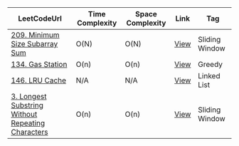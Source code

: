 | LeetCodeUrl | Time Complexity | Space Complexity | Link | Tag |
|-------------|-----------------|------------------|------|-------|
| [209. Minimum Size Subarray Sum](https://leetcode.com/problems/minimum-size-subarray-sum/) | O(N) | O(N) | [View](leetcode/Q201_300/q209_minimum_size_subarray_sum.py) | Sliding Window |
| [134. Gas Station](https://leetcode.com/problems/gas-station/) | O(n) | O(n) | [View](leetcode/Q101_200/q134_gas_station.py) | Greedy |
| [146. LRU Cache](https://leetcode.com/problems/lru-cache/) | N/A | N/A | [View](leetcode/Q101_200/q146_lru_cache.py) | Linked List |
| [3. Longest Substring Without Repeating Characters](https://leetcode.com/problems/longest-substring-without-repeating-characters/) | O(n) | O(n) | [View](leetcode/Q1_100/q3_longest_substring.py) | Sliding Window |
